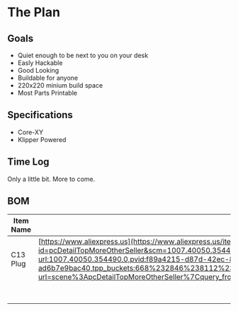 # The Plan
## Goals
- Quiet enough to be next to you on your desk
- Easly Hackable
- Good Looking
- Buildable for anyone
- 220x220 minium build space
- Most Parts Printable

## Specifications
- Core-XY
- Klipper Powered

## Time Log
Only a little bit. More to come.

## BOM
 | Item Name | Link | Quanity | Price |
 | ----------- | ----------- | ----------- | ----------- |
 | C13 Plug | [https://www.aliexpress.us](https://www.aliexpress.us/item/3256801329405382.html?spm=a2g0o.detail.pcDetailTopMoreOtherSeller.5.215f0JFN0JFNG6&gps-id=pcDetailTopMoreOtherSeller&scm=1007.40050.354490.0&scm_id=1007.40050.354490.0&scm-url=1007.40050.354490.0&pvid=f89a4215-d87d-42ec-8886-ad6b7e9bac40&_t=gps-id:pcDetailTopMoreOtherSeller,scm-url:1007.40050.354490.0,pvid:f89a4215-d87d-42ec-8886-ad6b7e9bac40,tpp_buckets:668%232846%238112%231997&pdp_npi=4%40dis%21USD%210.89%210.89%21%21%210.89%210.89%21%402101ec1f17384603334741240e06be%2112000016423634683%21rec%21US%21%21ABXZ&utparam-url=scene%3ApcDetailTopMoreOtherSeller%7Cquery_from%3A) | x1 | $1.69 |
 | | | Total Price | $1.69 |
